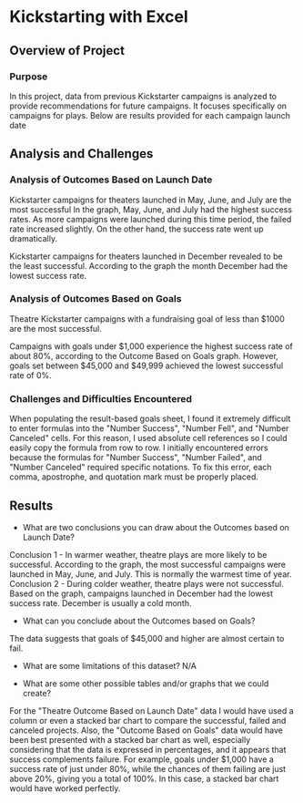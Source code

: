 # Kickstarting with Excel

## Overview of Project

### Purpose
In this project, data from previous Kickstarter campaigns is analyzed to provide recommendations for future campaigns. It focuses specifically on campaigns for plays. Below are results provided for each campaign launch date

## Analysis and Challenges

### Analysis of Outcomes Based on Launch Date


Kickstarter campaigns for theaters launched in May, June, and July are the most successful
In the graph, May, June, and July had the highest success rates. As more campaigns were launched during this time period, the failed rate increased slightly. On the other hand, the success rate went up dramatically.

Kickstarter campaigns for theaters launched in December revealed to be the least successful.
According to the graph the month December had the lowest success rate. 


### Analysis of Outcomes Based on Goals
Theatre Kickstarter campaigns with a fundraising goal of less than $1000 are the most successful.

Campaigns with goals under $1,000 experience the highest success rate of about 80%, according to the Outcome Based on Goals graph. However, goals set between $45,000 and $49,999 achieved the lowest successful rate of 0%.
### Challenges and Difficulties Encountered
When populating the result-based goals sheet, I found it extremely difficult to enter formulas into the "Number Success", "Number Fell", and "Number Canceled" cells. For this reason, I used absolute cell references so I could easily copy the formula from row to row.
I initially encountered errors because the formulas for "Number Success", "Number Failed", and "Number Canceled" required specific notations. To fix this error, each comma, apostrophe, and quotation mark must be properly placed.


## Results

- What are two conclusions you can draw about the Outcomes based on Launch Date?

Conclusion 1 - In warmer weather, theatre plays are more likely to be successful. According to the graph, the most successful campaigns were launched in May, June, and July. This is normally the warmest time of year. 
Conclusion 2 - During colder weather, theatre plays were not successful. Based on the graph, campaigns launched in December had the lowest success rate. December is usually a cold month. 

- What can you conclude about the Outcomes based on Goals?

The data suggests that goals of $45,000 and higher are almost certain to fail.

- What are some limitations of this dataset?
N/A

- What are some other possible tables and/or graphs that we could create?

For the "Theatre Outcome Based on Launch Date" data I would have used a column or even a stacked bar chart to compare the successful, failed and canceled projects. Also, the "Outcome Based on Goals" data would have been best presented with a stacked bar chart as well, especially considering that the data is expressed in percentages, and it appears that success complements failure. For example, goals under $1,000 have a success rate of just under 80%, while the chances of them failing are just above 20%, giving you a total of 100%. In this case, a stacked bar chart would have worked perfectly. 

